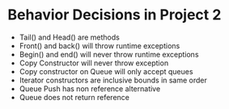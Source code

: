 # Behavior Decisions in Project 2
- Tail() and Head() are methods
- Front() and back() will throw runtime exceptions
- Begin() and end() will never throw runtime exceptions
- Copy Constructor will never throw exception
- Copy constructor on Queue will only accept queues
- Iterator constructors are inclusive bounds in same order
- Queue Push has non reference alternative
- Queue does not return reference
